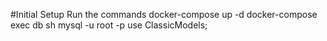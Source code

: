 #Initial Setup
Run the commands
docker-compose up -d
docker-compose exec db sh
mysql -u root -p
use ClassicModels;